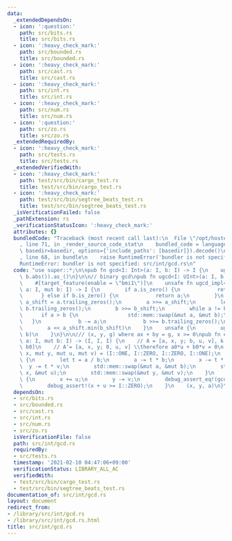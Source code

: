 ```yaml
---
data:
  _extendedDependsOn:
  - icon: ':question:'
    path: src/bits.rs
    title: src/bits.rs
  - icon: ':heavy_check_mark:'
    path: src/bounded.rs
    title: src/bounded.rs
  - icon: ':heavy_check_mark:'
    path: src/cast.rs
    title: src/cast.rs
  - icon: ':heavy_check_mark:'
    path: src/int.rs
    title: src/int.rs
  - icon: ':heavy_check_mark:'
    path: src/num.rs
    title: src/num.rs
  - icon: ':question:'
    path: src/zo.rs
    title: src/zo.rs
  _extendedRequiredBy:
  - icon: ':heavy_check_mark:'
    path: src/tests.rs
    title: src/tests.rs
  _extendedVerifiedWith:
  - icon: ':heavy_check_mark:'
    path: test/src/bin/cargo_test.rs
    title: test/src/bin/cargo_test.rs
  - icon: ':heavy_check_mark:'
    path: test/src/bin/segtree_beats_test.rs
    title: test/src/bin/segtree_beats_test.rs
  _isVerificationFailed: false
  _pathExtension: rs
  _verificationStatusIcon: ':heavy_check_mark:'
  attributes: {}
  bundledCode: "Traceback (most recent call last):\n  File \"/opt/hostedtoolcache/Python/3.9.1/x64/lib/python3.9/site-packages/onlinejudge_verify/documentation/build.py\"\
    , line 71, in _render_source_code_stat\n    bundled_code = language.bundle(stat.path,\
    \ basedir=basedir, options={'include_paths': [basedir]}).decode()\n  File \"/opt/hostedtoolcache/Python/3.9.1/x64/lib/python3.9/site-packages/onlinejudge_verify/languages/user_defined.py\"\
    , line 68, in bundle\n    raise RuntimeError('bundler is not specified: {}'.format(path.as_posix()))\n\
    RuntimeError: bundler is not specified: src/int/gcd.rs\n"
  code: "use super::*;\n\npub fn gcd<I: Int>(a: I, b: I) -> I {\n    ugcd(a.abs(),\
    \ b.abs()).as_()\n}\n\n// binary gcd\npub fn ugcd<I: UInt>(a: I, b: I) -> I {\n\
    \    #[target_feature(enable = \"bmi1\")]\n    unsafe fn ugcd_impl<I: UInt>(mut\
    \ a: I, mut b: I) -> I {\n        if a.is_zero() {\n            return b;\n  \
    \      } else if b.is_zero() {\n            return a;\n        }\n        let\
    \ a_shift = a.trailing_zeros();\n        a >>= a_shift;\n        let b_shift =\
    \ b.trailing_zeros();\n        b >>= b_shift;\n        while a != b {\n      \
    \      if a > b {\n                std::mem::swap(&mut a, &mut b);\n         \
    \   }\n            b -= a;\n            b >>= b.trailing_zeros();\n        }\n\
    \        a << a_shift.min(b_shift)\n    }\n    unsafe {\n        ugcd_impl(a,\
    \ b)\n    }\n}\n\n/// (x, y, g) where ax + by = g, x >= 0\npub fn extgcd<I: IInt>(mut\
    \ a: I, mut b: I) -> (I, I, I) {\n    // A = [a, x, y; b, u, v], k = [-1; a0;\
    \ b0]\n    // A'= [a, x, y; 0, u, v] \\therefore a0*u + b0*v = 0\n    let (mut\
    \ x, mut y, mut u, mut v) = (I::ONE, I::ZERO, I::ZERO, I::ONE);\n    while !b.is_zero()\
    \ {\n        let t = a / b;\n        a -= t * b;\n        x -= t * u;\n      \
    \  y -= t * v;\n        std::mem::swap(&mut a, &mut b);\n        std::mem::swap(&mut\
    \ x, &mut u);\n        std::mem::swap(&mut y, &mut v);\n    }\n    if x < I::ZERO\
    \ {\n        x += u;\n        y -= v;\n        debug_assert_eq!(gcd(u, v), I::ONE);\n\
    \        debug_assert!(x + u >= I::ZERO);\n    }\n    (x, y, a)\n}\n"
  dependsOn:
  - src/bits.rs
  - src/bounded.rs
  - src/cast.rs
  - src/int.rs
  - src/num.rs
  - src/zo.rs
  isVerificationFile: false
  path: src/int/gcd.rs
  requiredBy:
  - src/tests.rs
  timestamp: '2021-02-10 04:47:06+09:00'
  verificationStatus: LIBRARY_ALL_AC
  verifiedWith:
  - test/src/bin/cargo_test.rs
  - test/src/bin/segtree_beats_test.rs
documentation_of: src/int/gcd.rs
layout: document
redirect_from:
- /library/src/int/gcd.rs
- /library/src/int/gcd.rs.html
title: src/int/gcd.rs
---
```


